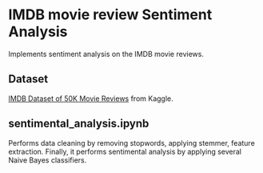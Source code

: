 # IMDB movie review Sentiment Analysis
Implements sentiment analysis on the IMDB movie reviews.

## Dataset
[IMDB Dataset of 50K Movie Reviews](https://www.kaggle.com/datasets/lakshmi25npathi/imdb-dataset-of-50k-movie-reviews) from Kaggle.

## sentimental_analysis.ipynb
Performs data cleaning by removing stopwords, applying stemmer, feature extraction.
Finally, it performs sentimental analysis by applying several Naive Bayes classifiers.
